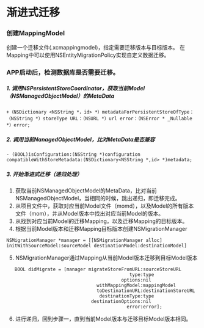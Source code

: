 # 渐进式迁移

### 创建MappingModel

  创建一个迁移文件(.xcmappingmodel)，指定需要迁移版本与目标版本。
  在Mapping中可以使用NSEntityMigrationPolicy实现自定义数据迁移。

### APP启动后，检测数据库是否需要迁移。



##### 1. 调用NSPersistentStoreCoordinator，获取当前Model（NSManagedObjectModel）的MetaData

```obj-c
+（NSDictionary <NSString *，id> *）metadataForPersistentStoreOfType：（NSString *）storeType URL：（NSURL *）url error：（NSError * _Nullable *）error;
```



##### 2. 调用当前NanagedObjectModel，比对MetaData是否兼容

```obj-c
- (BOOL)isConfiguration:(NSString *)configuration 	compatibleWithStoreMetadata:(NSDictionary<NSString *,id> *)metadata;
```



##### 3. 开始渐进式迁移（递归处理）

1. 获取当前NSManagedObjectModel的MetaData，比对当前NSManagedObjectModel，当相同的时候，跳出递归，即迁移完成。
2. 从项目文件中，获取对应当前Model文件（momd），以及Model的所有版本文件（mom），并从Model版本中找出对应当前Model的版本。
3. 从找到对应当前Model的迁移Mapping，以及迁移Mapping的目标版本。
4. 根据当前Model版本和迁移Mapping目标版本创建NSMigrationManager
```obj-c
NSMigrationManager *manager = [[NSMigrationManager alloc] initWithSourceModel:sourceModel destinationModel:destinationModel]
```

5. NSMigrationManager通过Mapping从当前Model版本迁移到目标Model版本

```obj-c
   BOOL didMigrate = [manager migrateStoreFromURL:sourceStoreURL
                                             type:type
                                          options:nil
                                 withMappingModel:mappingModel
                                 toDestinationURL:destinationStoreURL
                                  destinationType:type
                               destinationOptions:nil
                                            error:error];
```
6. 进行递归，回到步骤一，直到当前Model版本与迁移目标Model版本相同。


